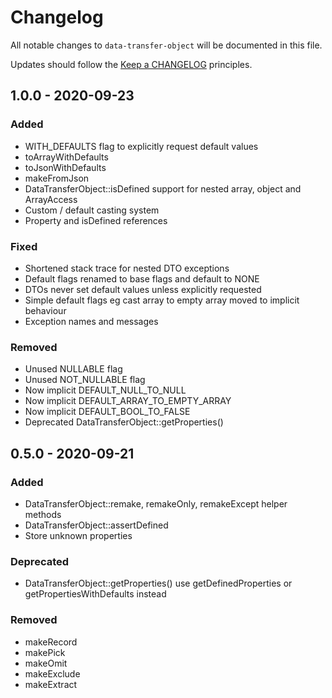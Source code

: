 # Changelog

All notable changes to `data-transfer-object` will be documented in this file.

Updates should follow the [Keep a CHANGELOG](http://keepachangelog.com/) principles.

## 1.0.0 - 2020-09-23

### Added
- WITH_DEFAULTS flag to explicitly request default values
- toArrayWithDefaults
- toJsonWithDefaults
- makeFromJson
- DataTransferObject::isDefined support for nested array, object and ArrayAccess
- Custom / default casting system
- Property and isDefined references

### Fixed
- Shortened stack trace for nested DTO exceptions
- Default flags renamed to base flags and default to NONE
- DTOs never set default values unless explicitly requested
- Simple default flags eg cast array to empty array moved to implicit behaviour
- Exception names and messages

### Removed
- Unused NULLABLE flag
- Unused NOT_NULLABLE flag
- Now implicit DEFAULT_NULL_TO_NULL
- Now implicit DEFAULT_ARRAY_TO_EMPTY_ARRAY
- Now implicit DEFAULT_BOOL_TO_FALSE
- Deprecated DataTransferObject::getProperties()

## 0.5.0 - 2020-09-21

### Added
- DataTransferObject::remake, remakeOnly, remakeExcept helper methods
- DataTransferObject::assertDefined
- Store unknown properties

### Deprecated
- DataTransferObject::getProperties() use getDefinedProperties or getPropertiesWithDefaults instead

### Removed
- makeRecord
- makePick
- makeOmit
- makeExclude
- makeExtract
